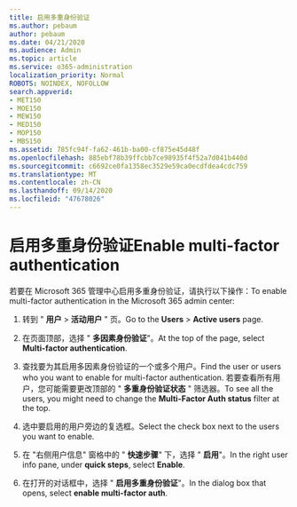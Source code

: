 ```yaml
---
title: 启用多重身份验证
ms.author: pebaum
author: pebaum
ms.date: 04/21/2020
ms.audience: Admin
ms.topic: article
ms.service: o365-administration
localization_priority: Normal
ROBOTS: NOINDEX, NOFOLLOW
search.appverid:
- MET150
- MOE150
- MEW150
- MED150
- MOP150
- MBS150
ms.assetid: 785fc94f-fa62-461b-ba00-cf875e45d48f
ms.openlocfilehash: 885ebf78b39ffcbb7ce98935f4f52a7d041b440d
ms.sourcegitcommit: c6692ce0fa1358ec3529e59ca0ecdfdea4cdc759
ms.translationtype: MT
ms.contentlocale: zh-CN
ms.lasthandoff: 09/14/2020
ms.locfileid: "47678026"
---
```

# <a name="enable-multi-factor-authentication"></a><span data-ttu-id="02267-102">启用多重身份验证</span><span class="sxs-lookup"><span data-stu-id="02267-102">Enable multi-factor authentication</span></span>

<span data-ttu-id="02267-103">若要在 Microsoft 365 管理中心启用多重身份验证，请执行以下操作：</span><span class="sxs-lookup"><span data-stu-id="02267-103">To enable multi-factor authentication in the Microsoft 365 admin center:</span></span>

1. <span data-ttu-id="02267-104">转到 " **用户** \> **活动用户** " 页。</span><span class="sxs-lookup"><span data-stu-id="02267-104">Go to the **Users** \> **Active users** page.</span></span>
    
2. <span data-ttu-id="02267-105">在页面顶部，选择 " **多因素身份验证**"。</span><span class="sxs-lookup"><span data-stu-id="02267-105">At the top of the page, select **Multi-factor authentication**.</span></span> 
    
3. <span data-ttu-id="02267-106">查找要为其启用多因素身份验证的一个或多个用户。</span><span class="sxs-lookup"><span data-stu-id="02267-106">Find the user or users who you want to enable for multi-factor authentication.</span></span> <span data-ttu-id="02267-107">若要查看所有用户，您可能需要更改顶部的 " **多重身份验证状态** " 筛选器。</span><span class="sxs-lookup"><span data-stu-id="02267-107">To see all the users, you might need to change the **Multi-Factor Auth status** filter at the top.</span></span>
    
4. <span data-ttu-id="02267-108">选中要启用的用户旁边的复选框。</span><span class="sxs-lookup"><span data-stu-id="02267-108">Select the check box next to the users you want to enable.</span></span>
    
5.  <span data-ttu-id="02267-109">在 "右侧用户信息" 窗格中的 " **快速步骤**" 下，选择 " **启用**"。</span><span class="sxs-lookup"><span data-stu-id="02267-109">In the right user info pane, under **quick steps**, select **Enable**.</span></span> 
    
6. <span data-ttu-id="02267-110">在打开的对话框中，选择 " **启用多重身份验证**"。</span><span class="sxs-lookup"><span data-stu-id="02267-110">In the dialog box that opens, select **enable multi-factor auth**.</span></span> 
    

